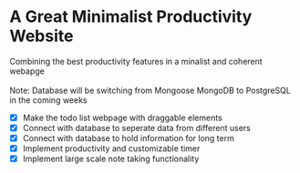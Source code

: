 # A Great Minimalist Productivity Website

Combining the best productivity features in a minalist and coherent webapge 
<br/><br/>
Note: Database will be switching from Mongoose MongoDB to PostgreSQL in the coming weeks

- [x] Make the todo list webpage with draggable elements
- [x] Connect with database to seperate data from different users
- [x] Connect with database to hold information for long term
- [x] Implement productivity and customizable timer
- [x] Implement large scale note taking functionality
